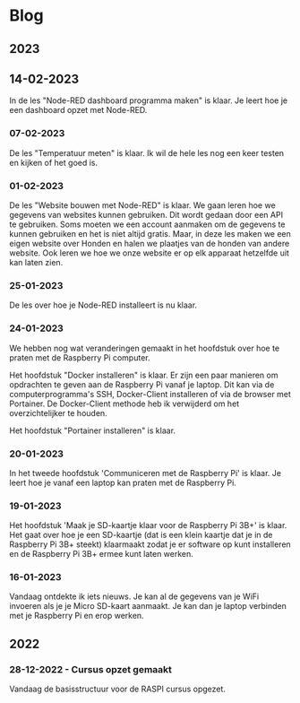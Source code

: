# Blog

## 2023 

## 14-02-2023

In de les "Node-RED dashboard programma maken" is klaar. Je leert hoe je een dashboard opzet met Node-RED.

### 07-02-2023

De les "Temperatuur meten" is klaar. Ik wil de hele les nog een keer testen en kijken of het goed is.

### 01-02-2023

De les "Website bouwen met Node-RED" is klaar. We gaan leren hoe we gegevens van websites kunnen gebruiken. Dit wordt gedaan door een API te gebruiken. Soms moeten we een account aanmaken om de gegevens te kunnen gebruiken en het is niet altijd gratis. Maar, in deze les maken we een eigen website over Honden en halen we plaatjes van de honden van andere website. Ook leren we hoe we onze website er op elk apparaat hetzelfde uit kan laten zien.

### 25-01-2023

De les over hoe je Node-RED installeert is nu klaar.

### 24-01-2023

We hebben nog wat veranderingen gemaakt in het hoofdstuk over hoe te praten met de Raspberry Pi computer.

Het hoofdstuk "Docker installeren" is klaar. Er zijn een paar manieren om opdrachten te geven aan de Raspberry Pi vanaf je laptop. Dit kan via de computerprogramma's SSH, Docker-Client installeren of via de browser met Portainer. De Docker-Client methode heb ik verwijderd om het overzichtelijker te houden.

Het hoofdstuk "Portainer installeren" is klaar.

### 20-01-2023

In het tweede hoofdstuk 'Communiceren met de Raspberry Pi' is klaar. Je leert hoe je vanaf een laptop kan praten met de Raspberry Pi.

### 19-01-2023

Het hoofdstuk 'Maak je SD-kaartje klaar voor de Raspberry Pi 3B+' is klaar. Het gaat over hoe je een SD-kaartje (dat is een klein kaartje dat je in de Raspberry Pi 3B+ steekt) klaarmaakt zodat je er software op kunt installeren en de Raspberry Pi 3B+ ermee kunt laten werken.

### 16-01-2023
Vandaag ontdekte ik iets nieuws. Je kan al de gegevens van je WiFi invoeren als je je Micro SD-kaart aanmaakt. Je kan dan je laptop verbinden met je Raspberry Pi en erop werken.

## 2022

### 28-12-2022 - Cursus opzet gemaakt

Vandaag de basisstructuur voor de RASPI cursus opgezet.

